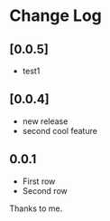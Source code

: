 # Change Log

## [0.0.5]

* test1

## [0.0.4]

* new release
* second cool feature

## 0.0.1

* First row
* Second row

Thanks to me.
